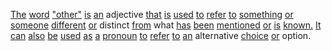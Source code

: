 [The](./the.md) [word](./word.md) ["other"](./other.md) [is](./is.md) [an](./an.md) adjective [that](./that.md) [is](./is.md) [used](./used.md) [to](./to.md) [refer](./refer.md) [to](./to.md) [something](./something.md) [or](./or.md) [someone](./someone.md) [different](./different.md) [or](./or.md) distinct [from](./from.md) what [has](./has.md) [been](./been.md) [mentioned](./mentioned.md) [or](./or.md) [is](./is.md) [known.](./known.md) [It](./it.md) [can](./can.md) [also](./also.md) [be](./be.md) [used](./used.md) [as](./as.md) [a](./a.md) [pronoun](./pronoun.md) [to](./to.md) [refer](./refer.md) [to](./to.md) [an](./an.md) alternative [choice](./choice.md) [or](./or.md) option.